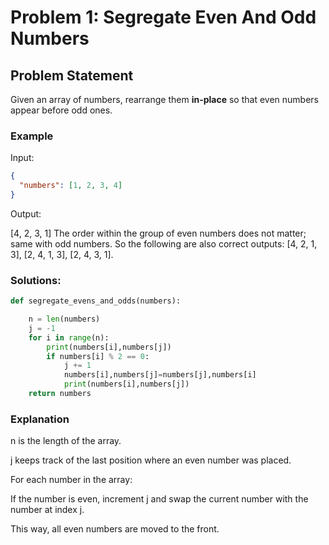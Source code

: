 # Problem 1: Segregate Even And Odd Numbers

## Problem Statement

Given an array of numbers, rearrange them **in-place** so that even numbers appear before odd ones.

### Example

Input:
```json
{
  "numbers": [1, 2, 3, 4]
}
```
Output:

[4, 2, 3, 1]
The order within the group of even numbers does not matter; same with odd numbers. So the following are also correct outputs: [4, 2, 1, 3], [2, 4, 1, 3], [2, 4, 3, 1].

### Solutions:
```python
def segregate_evens_and_odds(numbers):

    n = len(numbers)
    j = -1
    for i in range(n):
        print(numbers[i],numbers[j])
        if numbers[i] % 2 == 0:
            j += 1
            numbers[i],numbers[j]=numbers[j],numbers[i]
            print(numbers[i],numbers[j])
    return numbers
```

### Explanation
n is the length of the array.

j keeps track of the last position where an even number was placed.

For each number in the array:

If the number is even, increment j and swap the current number with the number at index j.

This way, all even numbers are moved to the front.
